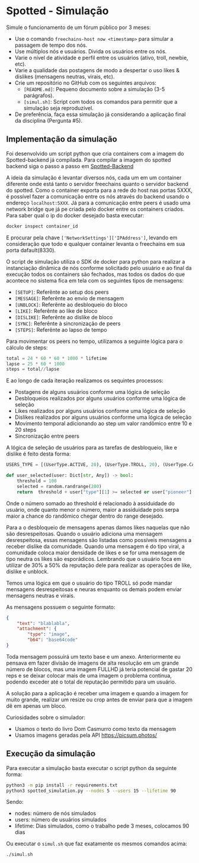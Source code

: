 # Spotted - Simulação

Simule o funcionamento de um fórum público por 3 meses:

- Use o comando `freechains-host now <timestamp>` para simular a passagem de tempo dos nós.
- Use múltiplos nós e usuários. Divida os usuários entre os nós.
- Varie o nível de atividade e perfil entre os usuários (ativo, troll, newbie, etc).
- Varie a qualidade das postagens de modo a despertar o uso likes & dislikes (mensagens neutras, virais, etc).
- Crie um repositório no GitHub com os seguintes arquivos:
    - `[README.md]`: Pequeno documento sobre a simulação (3-5 parágrafos).
    - `[simul.sh]`: Script com todos os comandos para permitir que a simulação seja reproduzível.
- De preferência, faça essa simulação já considerando a aplicação final da disciplina (Pergunta #5).

## Implementação da simulação

Foi desenvolvido um script python que cria containers com a imagem do Spotted-backend já compilada. Para compilar a imagem do spotted backend siga o passo a passo em [Spotted-Backend](../backend/REDME.md)

A ideia da simulação é levantar diversos nós, cada um em um container diferente onde está tanto o servidor freechains quanto o servidor backend do spotted. Como o container exporta para a rede do host nas portas 5XXX, é possível fazer a comunicação entre os nós através do backend usando o endereço `localhost:5XXX`. Já para a comunicação entre peers é usado uma network bridge que já pe criada pelo docker entre os containers criados.
Para saber qual o ip do docker desejado basta executar:
```bash
docker inspect container_id
```
E procurar pela chave `['NetworkSettings']['IPAddress']`, levando em consideração que todo e qualquer container levanta o freechains em sua porta dafault(8330).

O script de simulação utiliza o SDK de docker para python para realizar a instanciação dinâmica de nós conforme solicitado pelo usuário e ao final da execução todos os containers são fechados, mas todos os dados do que acontece no sistema fica em tela com os seguintes tipos de mensagens:
 - `[SETUP]`: Referênte ao setup dos peers
 - `[MESSAGE]`: Referênte ao envio de mensagem
 - `[UNBLOCK]`: Referênte ao desbloqueio do bloco
 - `[LIKE]`: Referênte ao like de bloco
 - `[DISLIKE]`: Referênte ao dislike de bloco
 - `[SYNC]`: Referênte à sincronização de peers
 - `[STEPS]`: Referênte ao lapso de tempo
 
Para movimentar os peers no tempo, utilizamos a seguinte lógica para o cálculo de steps:
```py
total = 24 * 60 * 60 * 1000 * lifetime
lapse = 25 * 60 * 1000 
steps = total//lapse
```

E ao longo de cada iteração realizamos os sequintes processos:
 - Postagens de alguns usuários conforme uma lógica de seleção
 - Desbloqueios realizados por alguns usuários conforme uma lógica de seleção
 - Likes realizados por alguns usuários conforme uma lógica de seleção
 - Dislikes realizados por alguns usuários conforme uma lógica de seleção
 - Movimento temporal adicionando ao step um valor randômico entre 10 e 20 steps
 - Sincronização entre peers

A lógica de seleção de usuários para as tarefas de desbloqueio, like e dislike é feito desta forma:
```py
USERS_TYPE = [(UserType.ACTIVE, 20), (UserType.TROLL, 20), (UserType.CASUALLY, 40), (UserType.CASUALLY, 60), (UserType.CASUALLY, 80)]

def user_selected(user: Dict[str, Any]) -> bool:
    threshold = 100
    selected = random.randrange(200)
    return  threshold + user["type"][1] >= selected or user["pioneer"]
```
Onde o número somado ao threshold é relacionado à assiduidade do usuário, onde quanto menor o número, maior a assiduidade pois serpa maior a chance do randômico chegar dentro do range desejado.

Para a o desbloqueio de mensagens apenas damos likes naquelas que não são desrespeitosas. Quando o usuário adiciona uma mensagem desrespeitosa, essas mensagens são listadas como possíveis mensagens a receber dislike da comunidade. Quando uma mensagem é do tipo viral, a comunidade coloca maior densidade de likes e se for uma mensagem de tipo neutra os likes são esporádicos. Lembrando que o usuário foca em utilizar de 30% a 50% da reputação dele para realizar as operações de like, dislike e unblock.

Temos uma lógica em que o usuário do tipo TROLL só pode mandar mensagens desrespeitosas e neuras enquanto os demais podem enviar mensagens neutras e virais.

As mensagens possuem o seguinte formato:
```json
{
    "text": "blablabla",
    "attachment": {
        "type": "image",
        "b64": "base64code"
}
```
Toda mensagem possuirá um texto base e um anexo. Anteriormente eu pensava em fazer divisão de imagens de alta resolução em um grande número de blocos, mas uma imagem FULLHD já teria potencial de gastar 20 reps e se deixar colocar mais de uma imagem o problema continua, podendo exceder até o total de reputação permitido para um usuário.

A solução para a aplicação é receber uma imagem e quando a imagem for muito grande, realizar um resize ou crop antes de enviar para que a imagem dê em apenas um bloco.

Curiosidades sobre o simulador:
 - Usamos o texto do livro Dom Casmurro como texto da mensagem
 - Usamos imagens geradas pela API https://picsum.photos/



## Execução da simulação

Para executar a simulação basta executar o script python da seguinte forma:
```bash
python3 -m pip install -r requirements.txt
python3 spotted_simulation.py --nodes 5 --users 15 --lifetime 90
```
Sendo:

 - nodes: número de nós simulados
 - users: número de usuários simulados
 - lifetime: Dias simulados, como o trabalho pede 3 meses, colocamos 90 dias

Ou executar o `simul.sh` que faz exatamente os mesmos comandos acima:
```bash
./simul.sh
```